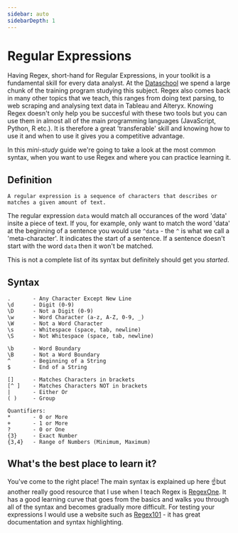 ```yaml
---
sidebar: auto
sidebarDepth: 1
---
```


# Regular Expressions

Having Regex, short-hand for Regular Expressions, in your toolkit is a fundamental skill for every data analyst. At the [Dataschool](http://thedataschool.co.uk) we spend a large chunk of the training program studying this subject. Regex also comes back in many other topics that we teach, this ranges from doing text parsing, to web scraping and analysing text data in Tableau and Alteryx. Knowing Regex doesn't only help you be succesful with these two tools but you can use them in almost all of the main programming languages (JavaScript, Python, R etc.). It is therefore a great 'transferable' skill and knowing how to use it and when to use it gives you a competitive advantage.

In this _mini-study_ guide we're going to take a look at the most common syntax, when you want to use Regex and where you can practice learning it.

## Definition

```
A regular expression is a sequence of characters that describes or matches a given amount of text.
```

The regular expression `data` would match all occurances of the word 'data' insite a piece of text. If you, for example, only want to match the word 'data' at the beginning of a sentence you would use `^data` - the `^` is what we call a 'meta-character'. It indicates the start of a sentence. If a sentence doesn't start with the word `data` then it won't be matched.

This is not a complete list of its syntax but definitely should get you _started_.

## Syntax

```
.       - Any Character Except New Line
\d      - Digit (0-9)
\D      - Not a Digit (0-9)
\w      - Word Character (a-z, A-Z, 0-9, _)
\W      - Not a Word Character
\s      - Whitespace (space, tab, newline)
\S      - Not Whitespace (space, tab, newline)

\b      - Word Boundary
\B      - Not a Word Boundary
^       - Beginning of a String
$       - End of a String

[]      - Matches Characters in brackets
[^ ]    - Matches Characters NOT in brackets
|       - Either Or
( )     - Group

Quantifiers:
*       - 0 or More
+       - 1 or More
?       - 0 or One
{3}     - Exact Number
{3,4}   - Range of Numbers (Minimum, Maximum)
```

## What's the best place to learn it?

You've come to the right place! The main syntax is explained up here ☝️but another really good resource that I use when I teach Regex is [RegexOne](http://regexone.com). It has a good learning curve that goes from the basics and walks you through all of the syntax and becomes gradually more difficult. For testing your expressions I would use a website such as [Regex101](https://regex101.com/) - it has great documentation and syntax highlighting.
